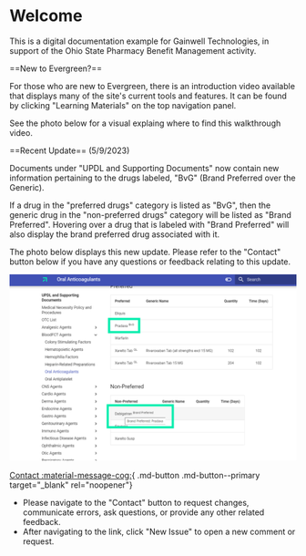 # Welcome

This is a digital documentation example for Gainwell Technologies, in support of the Ohio State Pharmacy Benefit Management activity.

==New to Evergreen?==

For those who are new to Evergreen, there is an introduction video available that displays many of the site's current tools and features. It can be found by clicking "Learning Materials" on the top navigation panel.

See the photo below for a visual explaing where to find this walkthrough video.

==Recent Update== (5/9/2023)

Documents under "UPDL and Supporting Documents" now contain new information pertaining to the drugs labeled, "BvG" (Brand Preferred over the Generic). 

If a drug in the "preferred drugs" category is listed as "BvG", then the generic drug in the "non-preferred drugs" category will be listed as "Brand Preferred". Hovering over a drug that is labeled with "Brand Preferred" will also display the brand preferred drug associated with it.

The photo below displays this new update. Please refer to the "Contact" button below if you have any questions or feedback relating to this update.

![](bvg%20update.png)

[Contact :material-message-cog:](https://github.com/gainwell-ohio/spbm/issues){ .md-button .md-button--primary target="_blank" rel="noopener"}

- Please navigate to the "Contact" button to request changes, communicate errors, ask questions, or provide any other related feedback.
- After navigating to the link, click "New Issue" to open a new comment or request.
